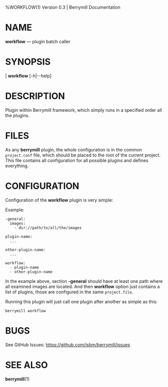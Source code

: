 %WORKFLOW(1) Version 0.3 | Berrymill Documentation

NAME
====

**workflow** — plugin batch caller

SYNOPSIS
========

| **workflow** \[-h|\--help]

DESCRIPTION
===========

Plugin within Berrymill framework, which simply runs in a specified
order all the plugins.

FILES
=====

As any **berrymill** plugin, the whole configuration is in the common
`project.conf` file, which should be placed to the root of the current
project. This file contains all configuration for all possible plugins
and defines everything.

CONFIGURATION
=============

Configuration of the **workflow** plugin is very simple:

Example:

```
-general:
  images:
    - dir://path/to/all/the/images

plugin-name:
  ...

other-plugin-name:
  ...
  
workflow:
  - plugin-name
  - other-plugin-name
```

In the example above, section **-general** should have at least one
path where all examined images are located. And then **workflow**
option just contains a list of plugins, those are configured in the
same `project.file`.

Running this plugin will just call one plugin after another as simple
as this:

	berrymill workflow

BUGS
====

See GitHub Issues: <https://github.com/isbm/berrymill/issues>

SEE ALSO
========

**berrymill**(1)
